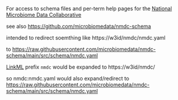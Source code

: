 For access to schema files and per-term help pages for the [National Microbiome Data Collaborative](https://microbiomedata.org/)

see also https://github.com/microbiomedata/nmdc-schema

intended to redirect soemthing like https://w3id/nmdc/nmdc.yaml

to https://raw.githubusercontent.com/microbiomedata/nmdc-schema/main/src/schema/nmdc.yaml

[LinkML](https://linkml.io/) prefix `nmdc` would be expanded to https://w3id/nmdc/

so nmdc:nmdc.yaml would also expand/redirect to https://raw.githubusercontent.com/microbiomedata/nmdc-schema/main/src/schema/nmdc.yaml
